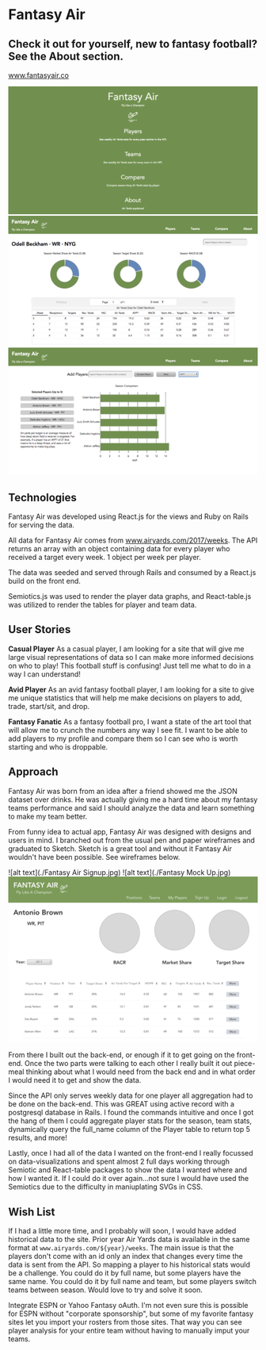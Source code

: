 # Fantasy Air

## Check it out for yourself, new to fantasy football? See the About section.

www.fantasyair.co

![alt text](./home.png)
![alt text](./odell.png)
![alt text](./compare.png)

## Technologies 

Fantasy Air was developed using React.js for the views and Ruby on Rails for serving the data. 

All data for Fantasy Air comes from www.airyards.com/2017/weeks. The API returns an array with an object
containing data for every player who received a target every week. 1 object per week per player. 

The data was seeded and served through Rails and consumed by a React.js build on the front end. 

Semiotics.js was used to render the player data graphs, and React-table.js was utilized to render the tables
for player and team data. 

## User Stories

**Casual Player**
As a casual player, I am looking for a site that will give me large visual representations of data so I can make more informed decisions on who to play! This football stuff is confusing! Just tell me what to do in a way I can understand! 

**Avid Player**
As an avid fantasy football player, I am looking for a site to give me unique statistics that will help me make decisions on players to add, trade, start/sit, and drop.
 
**Fantasy Fanatic**
As a fantasy football pro, I want a state of the art tool that will allow me to crunch the numbers any way I see fit. I want to be able to add players to my profile and compare them so I can see who is worth starting and who is droppable. 

## Approach 

Fantasy Air was born from an idea after a friend showed me the JSON dataset over drinks. He was actually giving me a hard time about my fantasy teams performance and said I should analyze the data and learn something to make my team better. 

From funny idea to actual app, Fantasy Air was designed with designs and users in mind. I branched out from the usual pen and paper wireframes and graduated to Sketch. Sketch is a great tool and without it Fantasy Air wouldn't have been possible. See wireframes below. 

![alt text](./Fantasy Air Signup.jpg)
![alt text](./Fantasy Mock Up.jpg)
![alt text](./player.png)

From there I built out the back-end, or enough if it to get going on the front-end. Once the two parts were talking to each other I really built it out piece-meal thinking about what I would need from the back end and in what order I would need it to get and show the data. 

Since the API only serves weekly data for one player all aggregation had to be done on the back-end. This was GREAT using active record with a postgresql database in Rails. I found the commands intuitive and once I got the hang of them I could aggregate player stats for the season, team stats, dynamically query the full_name column of the Player table to return top 5 results, and more!

Lastly, once I had all of the data I wanted on the front-end I really focussed on data-visualizations and spent almost 2 full days working through Semiotic and React-table packages to show the data I wanted where and how I wanted it. If I could do it over again...not sure I would have used the Semiotics due to the difficulty in maniuplating SVGs in CSS. 

## Wish List 

If I had a little more time, and I probably will soon, I would have added historical data to the site. Prior year Air Yards data is available in the same format at ```www.airyards.com/${year}/weeks```. The main issue is that the players don't come with an id only an index that changes every time the data is sent from the API. So mapping a player to his historical stats would be a challenge. You could do it by full name, but some players have the same name. You could do it by full name and team, but some players switch teams between season. Would love to try and solve it soon. 

Integrate ESPN or Yahoo Fantasy oAuth. I'm not even sure this is possible for ESPN without "corporate sponsorship", but some of my favorite fantasy sites let you import your rosters from those sites. That way you can see player analysis for your entire team without having to manually imput your teams.




